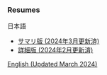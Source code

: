 ###  Resumes
日本語
- [サマリ版 (2024年3月更新済)](https://github.com/tishib/public/blob/master/resume_ja_min.md)
- [詳細版 (2024年2月更新済)](https://github.com/tishib/public/blob/master/resume.ja.md)

[English (Updated March 2024)](https://github.com/tishib/public/blob/master/resume_en_min.md)

